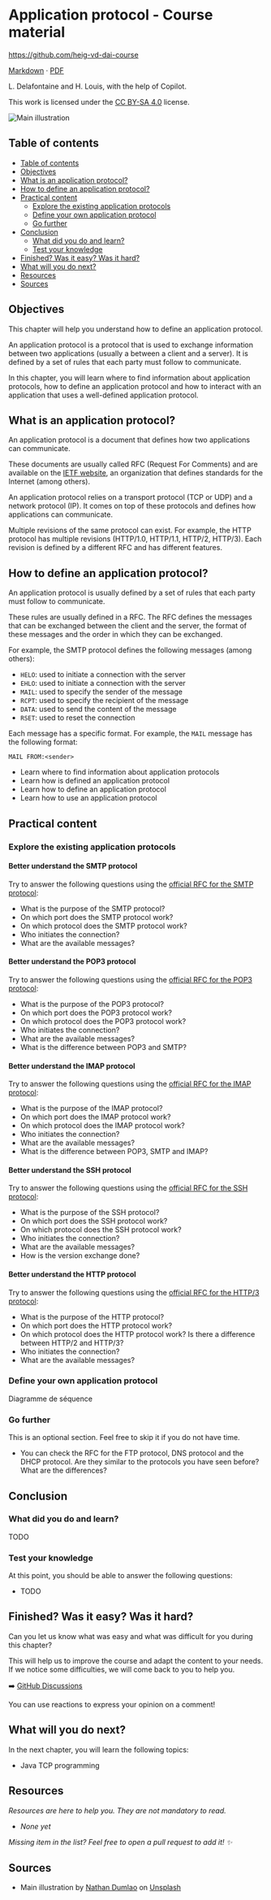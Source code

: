 [markdown]:
  https://github.com/heig-vd-dai-course/heig-vd-dai-course/blob/main/09-define-an-application-protocol/COURSE_MATERIAL.md
[pdf]:
  https://heig-vd-dai-course.github.io/heig-vd-dai-course/09-define-an-application-protocol/09-define-an-application-protocol-course-material.pdf
[license]:
  https://github.com/heig-vd-dai-course/heig-vd-dai-course/blob/main/LICENSE.md
[discussions]: https://github.com/orgs/heig-vd-dai-course/discussions/4
[illustration]:
  https://images.unsplash.com/photo-1549319114-d67887c51aed?fit=crop&h=720

# Application protocol - Course material

<https://github.com/heig-vd-dai-course>

[Markdown][markdown] · [PDF][pdf]

L. Delafontaine and H. Louis, with the help of Copilot.

This work is licensed under the [CC BY-SA 4.0][license] license.

![Main illustration][illustration]

## Table of contents

- [Table of contents](#table-of-contents)
- [Objectives](#objectives)
- [What is an application protocol?](#what-is-an-application-protocol)
- [How to define an application protocol?](#how-to-define-an-application-protocol)
- [Practical content](#practical-content)
  - [Explore the existing application protocols](#explore-the-existing-application-protocols)
  - [Define your own application protocol](#define-your-own-application-protocol)
  - [Go further](#go-further)
- [Conclusion](#conclusion)
  - [What did you do and learn?](#what-did-you-do-and-learn)
  - [Test your knowledge](#test-your-knowledge)
- [Finished? Was it easy? Was it hard?](#finished-was-it-easy-was-it-hard)
- [What will you do next?](#what-will-you-do-next)
- [Resources](#resources)
- [Sources](#sources)

## Objectives

This chapter will help you understand how to define an application protocol.

An application protocol is a protocol that is used to exchange information
between two applications (usually a between a client and a server). It is
defined by a set of rules that each party must follow to communicate.

In this chapter, you will learn where to find information about application
protocols, how to define an application protocol and how to interact with an
application that uses a well-defined application protocol.

## What is an application protocol?

An application protocol is a document that defines how two applications can
communicate.

These documents are usually called RFC (Request For Comments) and are available
on the [IETF website](https://www.ietf.org/), an organization that defines
standards for the Internet (among others).

An application protocol relies on a transport protocol (TCP or UDP) and a
network protocol (IP). It comes on top of these protocols and defines how
applications can communicate.

Multiple revisions of the same protocol can exist. For example, the HTTP
protocol has multiple revisions (HTTP/1.0, HTTP/1.1, HTTP/2, HTTP/3). Each
revision is defined by a different RFC and has different features.

## How to define an application protocol?

An application protocol is usually defined by a set of rules that each party
must follow to communicate.

These rules are usually defined in a RFC. The RFC defines the messages that can
be exchanged between the client and the server, the format of these messages and
the order in which they can be exchanged.

For example, the SMTP protocol defines the following messages (among others):

- `HELO`: used to initiate a connection with the server
- `EHLO`: used to initiate a connection with the server
- `MAIL`: used to specify the sender of the message
- `RCPT`: used to specify the recipient of the message
- `DATA`: used to send the content of the message
- `RSET`: used to reset the connection

Each message has a specific format. For example, the `MAIL` message has the
following format:

```
MAIL FROM:<sender>
```

- Learn where to find information about application protocols
- Learn how is defined an application protocol
- Learn how to define an application protocol
- Learn how to use an application protocol

## Practical content

### Explore the existing application protocols

#### Better understand the SMTP protocol

Try to answer the following questions using the
[official RFC for the SMTP protocol](https://tools.ietf.org/html/rfc5321):

- What is the purpose of the SMTP protocol?
- On which port does the SMTP protocol work?
- On which protocol does the SMTP protocol work?
- Who initiates the connection?
- What are the available messages?

#### Better understand the POP3 protocol

Try to answer the following questions using the
[official RFC for the POP3 protocol](https://datatracker.ietf.org/doc/html/rfc1939):

- What is the purpose of the POP3 protocol?
- On which port does the POP3 protocol work?
- On which protocol does the POP3 protocol work?
- Who initiates the connection?
- What are the available messages?
- What is the difference between POP3 and SMTP?

#### Better understand the IMAP protocol

Try to answer the following questions using the
[official RFC for the IMAP protocol](rfc3501):

- What is the purpose of the IMAP protocol?
- On which port does the IMAP protocol work?
- On which protocol does the IMAP protocol work?
- Who initiates the connection?
- What are the available messages?
- What is the difference between POP3, SMTP and IMAP?

#### Better understand the SSH protocol

Try to answer the following questions using the
[official RFC for the SSH protocol](https://tools.ietf.org/html/rfc4253):

- What is the purpose of the SSH protocol?
- On which port does the SSH protocol work?
- On which protocol does the SSH protocol work?
- Who initiates the connection?
- What are the available messages?
- How is the version exchange done?

#### Better understand the HTTP protocol

Try to answer the following questions using the
[official RFC for the HTTP/3 protocol](https://datatracker.ietf.org/doc/html/rfc9113):

- What is the purpose of the HTTP protocol?
- On which port does the HTTP protocol work?
- On which protocol does the HTTP protocol work? Is there a difference between
  HTTP/2 and HTTP/3?
- Who initiates the connection?
- What are the available messages?

### Define your own application protocol

Diagramme de séquence

### Go further

This is an optional section. Feel free to skip it if you do not have time.

- You can check the RFC for the FTP protocol, DNS protocol and the DHCP
  protocol. Are they similar to the protocols you have seen before? What are the
  differences?

## Conclusion

### What did you do and learn?

TODO

### Test your knowledge

At this point, you should be able to answer the following questions:

- TODO

## Finished? Was it easy? Was it hard?

Can you let us know what was easy and what was difficult for you during this
chapter?

This will help us to improve the course and adapt the content to your needs. If
we notice some difficulties, we will come back to you to help you.

➡️ [GitHub Discussions][discussions]

You can use reactions to express your opinion on a comment!

## What will you do next?

In the next chapter, you will learn the following topics:

- Java TCP programming

## Resources

_Resources are here to help you. They are not mandatory to read._

- _None yet_

_Missing item in the list? Feel free to open a pull request to add it! ✨_

## Sources

- Main illustration by [Nathan Dumlao](https://unsplash.com/@nate_dumlao) on
  [Unsplash](https://unsplash.com/photos/KixfBEdyp64)
